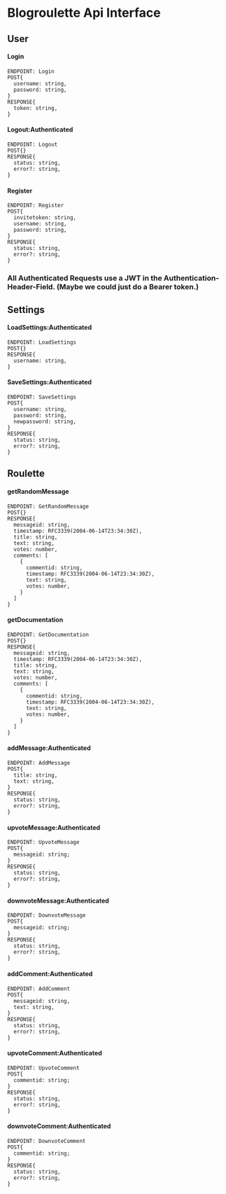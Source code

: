 # Blogroulette Api Interface

## User

#### Login
```
ENDPOINT: Login
POST{
  username: string,
  password: string,
}
RESPONSE{
  token: string,
}
```

#### Logout:Authenticated
```
ENDPOINT: Logout
POST{}
RESPONSE{
  status: string,
  error?: string,
}
```

#### Register
```
ENDPOINT: Register
POST{
  invitetoken: string,
  username: string,
  password: string,
}
RESPONSE{
  status: string,
  error?: string,
}
```

### All Authenticated Requests use a JWT in the Authentication-Header-Field. (Maybe we could just do a Bearer token.)

## Settings

#### LoadSettings:Authenticated
```
ENDPOINT: LoadSettings
POST{}
RESPONSE{
  username: string,
}
```

#### SaveSettings:Authenticated
```
ENDPOINT: SaveSettings
POST{
  username: string,
  password: string,
  newpassword: string,
}
RESPONSE{
  status: string,
  error?: string,
}
```

## Roulette

#### getRandomMessage
```
ENDPOINT: GetRandomMessage
POST{}
RESPONSE{
  messageid: string,
  timestamp: RFC3339(2004-06-14T23:34:30Z),
  title: string,
  text: string,
  votes: number,
  comments: [
    {
      commentid: string,
      timestamp: RFC3339(2004-06-14T23:34:30Z),
      text: string,
      votes: number,
    }
  ]
}
```

#### getDocumentation
```
ENDPOINT: GetDocumentation
POST{}
RESPONSE{
  messageid: string,
  timestamp: RFC3339(2004-06-14T23:34:30Z),
  title: string,
  text: string,
  votes: number,
  comments: [
    {
      commentid: string,
      timestamp: RFC3339(2004-06-14T23:34:30Z),
      text: string,
      votes: number,
    }
  ]
}
```

#### addMessage:Authenticated
```
ENDPOINT: AddMessage
POST{
  title: string,
  text: string,
}
RESPONSE{
  status: string,
  error?: string,
}
```

#### upvoteMessage:Authenticated
```
ENDPOINT: UpvoteMessage
POST{
  messageid: string;
}
RESPONSE{
  status: string,
  error?: string,
}
```

#### downvoteMessage:Authenticated
```
ENDPOINT: DownvoteMessage
POST{
  messageid: string;
}
RESPONSE{
  status: string,
  error?: string,
}
```

#### addComment:Authenticated
```
ENDPOINT: AddComment
POST{
  messageid: string,
  text: string,
}
RESPONSE{
  status: string,
  error?: string,
}
```

#### upvoteComment:Authenticated
```
ENDPOINT: UpvoteComment
POST{
  commentid: string;
}
RESPONSE{
  status: string,
  error?: string,
}
```

#### downvoteComment:Authenticated
```
ENDPOINT: DownvoteComment
POST{
  commentid: string;
}
RESPONSE{
  status: string,
  error?: string,
}
```
